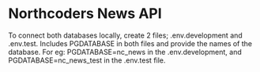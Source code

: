 # Northcoders News API

To connect both databases locally, create 2 files; .env.development and .env.test. Includes PGDATABASE in both files and provide the names of the database. For eg: PGDATABASE=nc_news in the .env.development, and PGDATABASE=nc_news_test in the .env.test file.